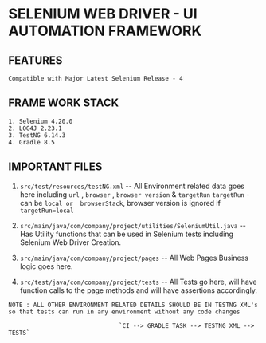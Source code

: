 # SELENIUM WEB DRIVER - UI AUTOMATION FRAMEWORK


## FEATURES

```
Compatible with Major Latest Selenium Release - 4
```

##  FRAME WORK STACK 

```
1. Selenium 4.20.0
2. LOG4J 2.23.1
3. TestNG 6.14.3
4. Gradle 8.5
```


## IMPORTANT FILES  

1) `src/test/resources/testNG.xml` -- All Environment related data goes here including `url` , `browser` , `browser version` & `targetRun`
   `targetRun` - can be `local or  browserStack`, browser version is ignored if `targetRun=local`
 
2) `src/main/java/com/company/project/utilities/SeleniumUtil.java`  -- Has Utility functions that can be used in Selenium tests including Selenium Web Driver Creation.

3) `src/main/java/com/company/project/pages` -- All Web Pages Business logic goes here.

4) `src/test/java/com/company/project/tests` -- All Tests go here, will have function calls to the page methods and will have assertions accordingly.

`NOTE : ALL OTHER ENVIRONMENT RELATED DETAILS SHOULD BE IN TESTNG XML's so that tests can run in any environment without any code changes`

                                   `CI --> GRADLE TASK --> TESTNG XML --> TESTS`

